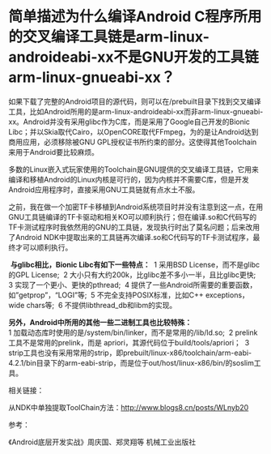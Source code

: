 # 简单描述为什么编译Android C程序所用的交叉编译工具链是arm-linux-androideabi-xx不是GNU开发的工具链arm-linux-gnueabi-xx？

如果下载了完整的Android项目的源代码，则可以在/prebuilt目录下找到交叉编译工具，比如Android所用的是arm-linux-androideabi-xx而非arm-linux-gnueabi-xx。Android并没有采用glibc作为C库，而是采用了Google自己开发的Bionic Libc；并以Skia取代Cairo，以OpenCORE取代FFmpeg，为的是让Android达到商用应用，必须移除被GNU  GPL授权证书所约束的部分。这使得其他Toolchain来用于Android要比较麻烦。

​      多数的Linux嵌入式玩家使用的Toolchain是GNU提供的交叉编译工具链，它用来编译和移植Android的Linux内核是可行的，因为内核并不需要C库，但是开发Android应用程序时，直接采用GNU工具链就有点水土不服。

​       之前，我在做一个加密TF卡移植到Android系统项目时并没有注意到这一点，在用GNU工具链编译的TF卡驱动和相关KO可以顺利执行；但在编译.so和C代码写的TF卡测试程序时我依然用的GNU的工具链，发现执行时出了莫名问题；后来改用了Android  NDK中提取出来的工具链再次编译.so和C代码写的TF卡测试程序，最终才可以顺利执行。

​     **与glibc相比，Bionic Libc有如下一些特点：**
​       1 采用BSD License，而不是glibc的GPL License; 
​       2 大小只有大约200k，比glibc差不多小一半，且比glibc更快; 
​       3 实现了一个更小、更快的pthread; 
​       4 提供了一些Android所需要的重要函数，如”getprop”，“LOGI”等; 
​       5 不完全支持POSIX标准，比如C++ exceptions，wide chars等; 
​       6 不提供libthread_db和libm的实现。

​      **另外，Android中所用的其他一些二进制工具也比较特殊：**  
​       1 加载动态库时使用的是/system/bin/linker，而不是常用的/lib/ld.so; 
​       2 prelink工具不是常用的prelink，而是 apriori，其源代码位于build/tools/apriori； 
​       3  strip工具也没有采用常用的strip，即prebuilt/linux-x86/toolchain/arm-eabi-4.2.1/bin目录下的arm-eabi-strip，而是位于out/host/linux-x86/bin/的soslim工具。





相关链接：

从NDK中单独提取ToolChain方法：http://www.blogs8.cn/posts/WLnyb20

参考：

《Android底层开发实战》周庆国、郑灵翔等 机械工业出版社